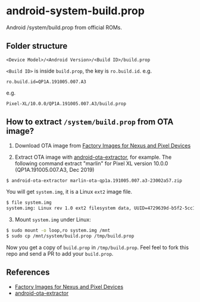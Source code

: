 # android-system-build.prop

Android /system/build.prop from official ROMs.

## Folder structure

```
<Device Model>/<Android Version>/<Build ID>/build.prop
```

`<Build ID>` is inside `build.prop`, the key is `ro.build.id`. e.g.

```
ro.build.id=QP1A.191005.007.A3
```

e.g.

```
Pixel-XL/10.0.0/QP1A.191005.007.A3/build.prop
```

## How to extract `/system/build.prop` from OTA image?

1. Download OTA image from [Factory Images for Nexus and Pixel Devices](https://developers.google.com/android/images)


2. Extract OTA image with [android-ota-extractor](https://github.com/tobyxdd/android-ota-payload-extractor), for example. The following command extract "marlin" for Pixel XL version 10.0.0 (QP1A.191005.007.A3, Dec 2019)

```sh
$ android-ota-extractor marlin-ota-qp1a.191005.007.a3-23002a57.zip
```

You will get `system.img`, it is a Linux  `ext2` image file.

```sh
$ file system.img
system.img: Linux rev 1.0 ext2 filesystem data, UUID=4729639d-b5f2-5cc1-a120-9ac5f788683c (extents) (large files) (huge files)
```

3. Mount `system.img` under Linux:

```sh
$ sudo mount -o loop,ro system.img /mnt
$ sudo cp /mnt/system/build.prop /tmp/build.prop
```

Now you get a copy of `build.prop` in `/tmp/build.prop`. Feel feel to fork this repo and send a PR to add your `build.prop`.

## References

- [Factory Images for Nexus and Pixel Devices](https://developers.google.com/android/images)
- [android-ota-extractor](https://github.com/tobyxdd/android-ota-payload-extractor)